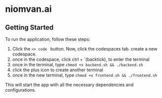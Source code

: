 # niomvan.ai

## Getting Started

To run the application, follow these steps:

1. Click the `<> code ` button. Now, click the codespaces tab. create a new codespace. 
2. once in the codespace, click ctrl + `(backtick), to enter the terminal
3. once in the terminal, type `chmod +x backend.sh && ./backend.sh`
4. click the plus icon to create another terminal
5. once in the new terminal, type `chmod +x frontend.sh && ./frontend.sh`

This will start the app with all the necessary dependencies and configurations.
